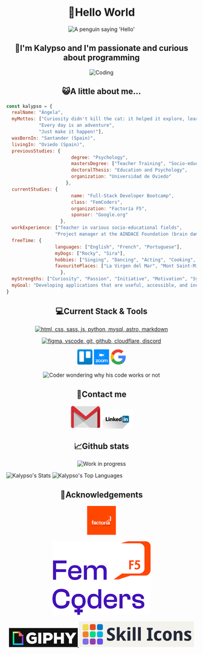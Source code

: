 <h1 align="center">👋Hello World</h2>
<p align="center">
  <img alt="A penguin saying 'Hello'" src="https://media.giphy.com/media/cJSDRt8csBx0A7YFfh/giphy.gif" width="30%" frameBorder="0" class="giphy-embed" allowFullScreen>
</p>

<h2  align="center">🚀I'm Kalypso and I'm passionate and curious about programming</h2>
<p align="center">
  <img alt="Coding" src="https://media.giphy.com/media/v1.Y2lkPTc5MGI3NjExNmswbWQyYXMzeTF2Y2pvM202NnFkbmlxMG5vMmhnYXgwZ3o0M2M2ZCZlcD12MV9pbnRlcm5hbF9naWZfYnlfaWQmY3Q9Zw/26tn33aiTi1jkl6H6/giphy.gif" width="30%" frameBorder="0" class="giphy-embed" allowFullScreen>
</p>
<h2  align="center">😺A little about me...</h2>

```javascript
const kalypso = {
  realName: "Ángela",
  myMottos: ["Curiosity didn't kill the cat: it helped it explore, learn and grow",
            "Every day is an adventure",
            "Just make it happen!"],
  wasBornIn: "Santander (Spain)",
  livingIn: "Oviedo (Spain)",
  previousStudies: {
                        degree: "Psychology",
                        mastersDegree: ["Teacher Training", "Socio-educational Intervention and Research"],
                        doctoralThesis: "Education and Psychology",
                        organization: "Universidad de Oviedo"
                      },
  currentStudies: {
                        name: "Full-Stack Developer Bootcamp",
                        class: "FemCoders",
                        organization: "Factoría F5",
                        sponsor: "Google.org"
                    },
  workExperience: ["Teacher in various socio-educational fields",
                  "Project manager at the AINDACE Foundation (brain damage)"],
  freeTime: {
                  languages: ["English", "French", "Portuguese"],
                  myDogs: ["Rocky", "Sira"],
                  hobbies: ["Singing", "Dancing", "Acting", "Cooking", "Travelling", "Working out"],
                  favouritePlaces: ["La Virgen del Mar", "Mont Saint-Michel", "Saint-Malo", "Monte Naranco"],
                    },
  myStrengths: ["Curiosity", "Passion", "Initiative", "Motivation", "Sympathy", "Teamwork"],
  myGoal: "Developing applications that are useful, accessible, and inclusive in the fields of psychology and education"
}
```

<h2  align="center">💻Current Stack & Tools</h2>

<p align="center">
  <a href="https://skillicons.dev">
    <img src="https://skillicons.dev/icons?i=html,css,sass,js,py,mysql,astro,markdown" alt="html, css, sass, js, python, mysql, astro, markdown">
  </a>
</p>
<p align="center">
  <a href="https://skillicons.dev">
    <img src="https://skillicons.dev/icons?i=figma,vscode,git,github,cloudflare,discord" alt="figma, vscode, git, github, cloudflare, discord">
  </a>
</p>
<p align="center">
    <img src="./logoTrello.png" alt="Trello" width="40px">  
    <img src="./logoZoom.png" alt="Zoom" width="40px">
    <img src="./logoGoogle.png" alt="Google" width="40px">
</p>
<p align="center">
  <img width="30%" align="center" alt="Coder wondering why his code works or not" src="https://media.giphy.com/media/HLB0nLA36GCCo6JuB5/giphy.gif">
</p>
<h2  align="center">📩Contact me</h2>
  <p align="center">
    <a href="mailto:antunezangela89@gmail.com"><img src="./logo_gmail.png" alt="Send me an email" width="80px"></a>
    <a href="https://www.linkedin.com/in/%C3%A1ngela-ant%C3%BAnez-s%C3%A1nchez-458a8196/"><img src="./logo_linkedin.png" alt="My LinkedIn" width="80px"></a>
  </p>

<h2 align="center">📈Github stats</h2>
<p align="center">
  <img alt="Work in progress" src="https://media.giphy.com/media/VHOF8pfPZOt9p018zw/giphy.gif" width="20%" frameBorder="0" class="giphy-embed" allowFullScreen>
</p>


![Kalypso's Stats](https://github-readme-stats.vercel.app/api?username=Kalypso89&theme=dark&show_icons=true&hide_border=false&count_private=true)
![Kalypso's Top Languages](https://github-readme-stats.vercel.app/api/top-langs/?username=Kalypso89&theme=dark&show_icons=true&hide_border=false&layout=compact)


<h2 align="center">🙏Acknowledgements</h2>
<p align="center">
  <a href="https://factoriaf5.org/">
    <img src="./otrologo_f5.png" alt="Factoría F5" width="15%">
  </a>
</p>
<p align="center">
    <a href="https://femcoders.factoriaf5.org/" alt="Fem Coders" width="10px">
    <img src="./femCoders.png">
  </a>
</p>
<p align="center">
  <a href="https://giphy.com/" alt="Giphy" width="60%">
    <img src="./giphy.png">
  </a>
  <a href="https://skillicons.dev/" alt="SkillIcons" width="50%">
    <img src="./SkillIcons.png">
  </a>
</p>


<!--
**Kalypso89/Kalypso89** is a ✨ _special_ ✨ repository because its `README.md` (this file) appears on your GitHub profile.

Here are some ideas to get you started:

- 🔭 I’m currently working on ...
- 🌱 I’m currently learning ...
- 👯 I’m looking to collaborate on ...
- 🤔 I’m looking for help with ...
- 💬 Ask me about ...
- 📫 How to reach me: ...
- 😄 Pronouns: ...
- ⚡ Fun fact: ...

-->
